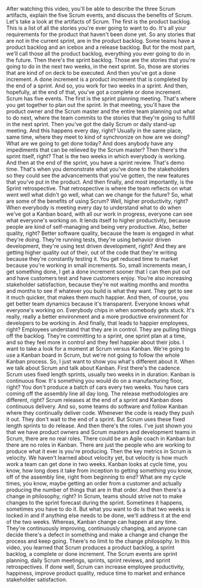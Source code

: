 After watching this video, you'll be able to describe the three Scrum artifacts,
explain the five Scrum events, and discuss the benefits of Scrum. Let's take a
look at the artifacts of Scrum. The first is the product backlog.  This is a
list of all the stories you're ever going to want to do. It's all your
requirements for the product that haven't been done yet. So any stories that are
not in the current sprint, are in the product backlog. Some teams have a product
backlog and an icebox and a release backlog. But for the most part, we'll call
those all the product backlog, everything you ever going to do in the future.
Then there's the sprint backlog. Those are the stories that you're going to do
in the next two weeks, in the next sprint. So, those are stories that are kind
of on deck to be executed. And then you've got a done increment. A done
increment is a product increment that is completed by the end of a sprint. And
so, you work for two weeks in a sprint. And then, hopefully, at the end of that,
you've got a complete or done increment. Scrum has five events. The first is the
sprint planning meeting. That's where you get together to plan out the sprint.
In that meeting, you'll have the product owner and the Scrum master and the
entire team planning out what to do next, where the team commits to the stories
that they're going to fulfill in the next sprint. Then you've got the daily
Scrum or daily stand-up meeting. And this happens every day, right? Usually in
the same place, same time, where they meet to kind of synchronize on how are we
doing? What are we going to get done today? And does anybody have any
impediments that can be relieved by the Scrum master? Then there's the sprint
itself, right? That is the two weeks in which everybody is working. And then at
the end of the sprint, you have a sprint review. That's demo time. That's when
you demonstrate what you've done to the stakeholders so they could see the
advancements that you've gotten, the new features that you've put in the
product.  And then finally, and most importantly, is the Sprint retrospective.
That retrospective is where the team reflects on what went well what didn't go
well, what can we change for the future? So, what are some of the benefits of
using Scrum? Well, higher productivity, right? When everybody is meeting every
day to understand what to do when we've got a Kanban board, with all our work in
progress, everyone can see what everyone's working on.  It lends itself to
higher productivity, because people are kind of self-managing and being very
productive. Also, better quality, right? Better software quality, because the
team is engaged in what they're doing. They're running tests, they're using
behavior driven development, they're using test driven development, right? And
they are getting higher quality out of their, out of the code that they're
writing because they're constantly testing it. You get reduced time to market
because you're working in small increments. So, small increments mean, I get
something done, I get a done increment sooner that I can then put out and have
customers test and have customers enjoy. You're also increasing stakeholder
satisfaction, because they're not waiting months and months and months to see if
whatever you build is what they want. They get to see it much quicker, that
makes them much happier. And then, of course, you get better team dynamics
because it's transparent. Everyone knows what everyone's working on. Everybody
chips in when somebody gets stuck. It's really, really a better environment and
a more productive environment for developers to be working in. And finally, that
leads to happier employees, right? Employees understand that they are in
control. They are pulling things off the backlog. They're committing to a
sprint, one sprint plan at a time, and so they feel more in control and they
feel happier about their jobs. I want to take a look for a moment at Scrum
versus Kanban. We're going to use a Kanban board in Scrum, but we're not going
to follow the whole Kanban process. So, I just want to show you what's different
about it. When we talk about Scrum and talk about Kanban. First there's the
cadence. Scrum uses fixed length sprints, usually two weeks in in duration.
Kanban is continuous flow. It's something you would do on a manufacturing floor,
right? You don't produce a batch of cars every two weeks. You have cars coming
off the assembly line all day long. The release methodologies are different,
right? Scrum releases at the end of a sprint and Kanban does continuous
delivery. And so, some teams do software and follow Kanban where they
continually deliver code. Whenever the code is ready they push it out. They
don't wait to the end of a sprint. But Scrum uses these fixed length sprints to
do release. And then there's the roles. I've just shown you that we have product
owners and Scrum masters and development teams in Scrum, there are no real
roles. There could be an Agile coach in Kanban but there are no roles in Kanban.
There are just the people who are working to produce what it ever is you're
producing. Then the key metrics in Scrum is velocity. We haven't learned about
velocity yet, but velocity is how much work a team can get done in two weeks.
Kanban looks at cycle time, you know, how long does it take from inception to
getting something you know, off of the assembly line, right from beginning to
end? What are my cycle times, you know, maybe getting an order from a customer
and actually producing the number of things that are in that order. And then
there's a change in philosophy, right?  In Scrum, teams should strive not to
make changes to the sprint forecast during the sprint.  Sometimes it happens,
sometimes you have to do it. But what you want to do is that two weeks is locked
in and if anything else needs to be done, we'll address it at the end of the two
weeks. Whereas, Kanban change can happen at any time. They're continuously
improving, continuously changing, and anyone can decide there's a defect in
something and make a change and change the process and keep going. There's no
limit to the change philosophy. In this video, you learned that Scrum produces a
product backlog, a sprint backlog, a complete or done increment. The Scrum
events are sprint planning, daily Scrum meetings, sprints, sprint reviews, and
sprint retrospectives. If done well, Scrum can increase employee productivity,
happiness, improve product quality, reduce time to market and enhance
stakeholder satisfaction.